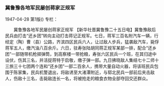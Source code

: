 ### 冀鲁豫各地军民屡创蒋家正规军

1947-04-28
第1版()
专栏：

　　冀鲁豫各地军民屡创蒋家正规军
    【新华社晋冀鲁豫二十五日电】冀鲁豫敌后民兵由打击“还乡团”转向主动打击蒋记正规军。七日，蒋军三百名附汽车一辆，行经定（陶）曹（县）公路，齐滨四区民兵六人，让过敌人步兵，猛袭敌汽车，毙俘蒋军五人，缴汽油八百余斤。六日，驻寿张陆胡同蒋正规军某部一排，配合“还乡团”一部随带机枪掷弹筒，到高察楼一带抢粮，寿张六区民兵一个班，在其归途中设伏，伤其三名，并活捉蒋特于启敬，缴子弹一部。九日拂晓敌人集结七十二师十三旅三十七团两个连和“还乡团”一部二百余人，携带大量自动火器，将该班民兵包围于陈家集，民兵机警退出，将敌诱至大渚潭附近，与郓北民兵一部前后夹击敌人，伤敌十三名，击毙敌连长一名，将被抢走的粮食衣物全部夺回交还群众。
